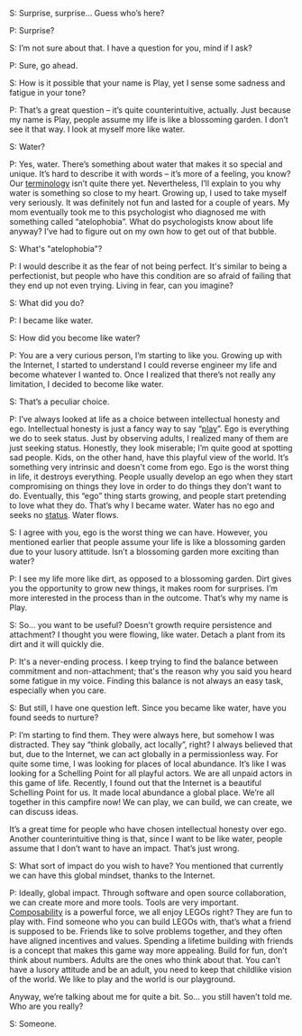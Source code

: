 S: Surprise, surprise… Guess who’s here?

P: Surprise?

S: I’m not sure about that. I have a question for you, mind if I ask?

P: Sure, go ahead.

S: How is it possible that your name is Play, yet I sense some sadness and fatigue in your tone?

P: That’s a great question – it’s quite counterintuitive, actually. Just because my name is Play, people assume my life is like a blossoming garden. I don’t see it that way. I look at myself more like water.

S: Water?

P: Yes, water. There’s something about water that makes it so special and unique. It’s hard to describe it with words – it’s more of a feeling, you know? Our [terminology](https://jzhao.xyz/thoughts/terminology/) isn’t quite there yet. Nevertheless, I’ll explain to you why water is something so close to my heart. Growing up, I used to take myself very seriously. It was definitely not fun and lasted for a couple of years. My mom eventually took me to this psychologist who diagnosed me with something called “atelophobia”. What do psychologists know about life anyway? I’ve had to figure out on my own how to get out of that bubble.

S: What's "atelophobia"?

P: I would describe it as the fear of not being perfect. It's similar to being a perfectionist, but people who have this condition are so afraid of failing that they end up not even trying. Living in fear, can you imagine?

S: What did you do?

P: I became like water.

S: How did you become like water?

P: You are a very curious person, I’m starting to like you. Growing up with the Internet, I started to understand I could reverse engineer my life and become whatever I wanted to. Once I realized that there’s not really any limitation, I decided to become like water.

S: That’s a peculiar choice.

P: I’ve always looked at life as a choice between intellectual honesty and ego. Intellectual honesty is just a fancy way to say “[play](https://jzhao.xyz/thoughts/Jestermaxxing)”. Ego is everything we do to seek status. Just by observing adults, I realized many of them are just seeking status. Honestly, they look miserable; I’m quite good at spotting sad people. Kids, on the other hand, have this playful view of the world. It’s something very intrinsic and doesn't come from ego. Ego is the worst thing in life, it destroys everything. People usually develop an ego when they start compromising on things they love in order to do things they don’t want to do. Eventually, this “ego” thing starts growing, and people start pretending to love what they do. That’s why I became water. Water has no ego and seeks no [status](https://twitter.com/NavalismHQ/status/1557575533730430976). Water flows.

S: I agree with you, ego is the worst thing we can have. However, you mentioned earlier that people assume your life is like a blossoming garden due to your lusory attitude. Isn’t a blossoming garden more exciting than water?

P: I see my life more like dirt, as opposed to a blossoming garden. Dirt gives you the opportunity to grow new things, it makes room for surprises. I’m more interested in the process than in the outcome. That’s why my name is Play.

S: So... you want to be useful? Doesn't growth require persistence and attachment? I thought you were flowing, like water. Detach a plant from its dirt and it will quickly die.

P: It's a never-ending process. I keep trying to find the balance between commitment and non-attachment; that's the reason why you said you heard some fatigue in my voice. Finding this balance is not always an easy task, especially when you care.

S: But still, I have one question left. Since you became like water, have you found seeds to nurture?

P: I’m starting to find them. They were always here, but somehow I was distracted. They say “think globally, act locally”, right? I always believed that but, due to the Internet, we can act globally in a permissionless way. For quite some time, I was looking for places of local abundance. It’s like I was looking for a Schelling Point for all playful actors. We are all unpaid actors in this game of life. Recently, I found out that the Internet is a beautiful Schelling Point for us. It made local abundance a global place. We’re all together in this campfire now! We can play, we can build, we can create, we can discuss ideas. 

It’s a great time for people who have chosen intellectual honesty over ego. Another counterintuitive thing is that, since I want to be like water, people assume that I don’t want to have an impact. That’s just wrong. 

S: What sort of impact do you wish to have? You mentioned that currently we can have this global mindset, thanks to the Internet.

P: Ideally, global impact. Through software and open source collaboration, we can create more and more tools. Tools are very important. [Composability](https://medium.com/building-the-metaverse/composability-is-the-most-powerful-creative-force-in-the-universe-e82e3dd83ccd) is a powerful force, we all enjoy LEGOs right? They are fun to play with. Find someone who you can build LEGOs with, that’s what a friend is supposed to be. Friends like to solve problems together, and they often have aligned incentives and values. Spending a lifetime building with friends is a concept that makes this game way more appealing. Build for fun, don’t think about numbers. Adults are the ones who think about that. You can’t have a lusory attitude and be an adult, you need to keep that childlike vision of the world. We like to play and the world is our playground. 

Anyway, we’re talking about me for quite a bit. So… you still haven’t told me. Who are you really?

S: Someone.
